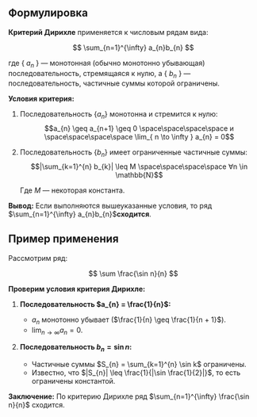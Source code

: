 ## Формулировка

**Критерий Дирихле** применяется к числовым рядам вида:

$$
\sum_{n=1}^{\infty} a_{n}b_{n}
$$

где { $a_{n}$ } — монотонная (обычно монотонно убывающая) последовательность, стремящаяся к нулю, а { $b_{n}$ } — последовательность, частичные суммы которой ограничены.

**Условия критерия:**

1. Последовательность {$a_{n}$​} монотонна и стремится к нулю:
    $$a_{n} \geq a_{n+1} \geq 0 \space\space\space\space и \space\space\space\space \lim_{ n \to \infty } a_{n} = 0$$
    
2. Последовательность {$b_{n}$​} имеет ограниченные частичные суммы:
    $$|\sum_{k=1}^{n} b_{k}| \leq M \space\space\space\space ∀n \in \mathbb{N}$$
    
	Где $M$ — некоторая константа.

**Вывод:** Если выполняются вышеуказанные условия, то ряд $\sum_{n=1}^{\infty} a_{n}b_{n}$​ **сходится**.

## Пример применения

Рассмотрим ряд:

$$
\sum \frac{\sin n}{n}
$$

**Проверим условия критерия Дирихле:**

1. **Последовательность $a_{n} = \frac{1}{n}$:**
    
    - $a_{n}$ монотонно убывает ($\frac{1}{n} \geq \frac{1}{n + 1}$).
    - $\lim_{ n \to \infty } a_{n} = 0$.
2. **Последовательность $b_{n} = \sin n$:**
    
    - Частичные суммы $S_{n} = \sum_{k=1}^{n} \sin k$ ограничены.
    - Известно, что $|S_{n}| \leq \frac{1}{|\sin \frac{1}{2}|}$, то есть ограничены константой.

**Заключение:** По критерию Дирихле ряд $\sum_{n=1}^{\infty} \frac{\sin n}{n}$ сходится.